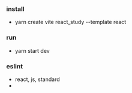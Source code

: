 ### install
 - yarn create vite react_study --template react


### run
 - yarn start dev


 ### eslint
- react, js, standard
- 
